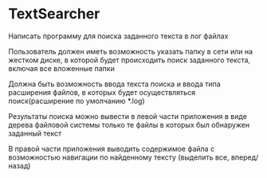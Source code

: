 # TextSearcher

Написать программу для поиска заданного текста в лог файлах

Пользователь должен иметь возможность указать папку в сети или на жестком диске, в которой будет происходить поиск заданного текста, включая все вложенные папки

Должна быть возможность ввода текста поиска и ввода типа расширения файлов, в которых будет осуществляться поиск(расширение по умолчанию *.log)

Результаты поиска можно вывести в левой части приложения в виде дерева файловой системы только те файлы в которых был обнаружен заданный текст

В правой части приложения выводить содержимое файла с возможностью навигации по найденному тексту (выделить все, вперед/назад)


